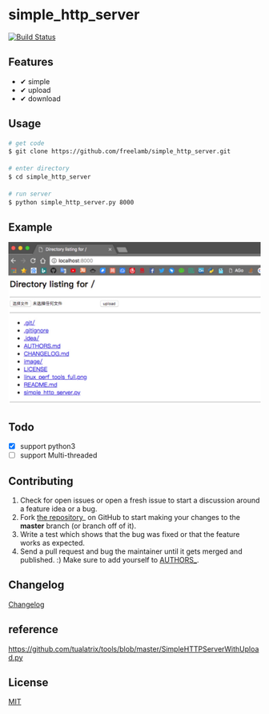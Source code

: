 # simple_http_server

[![Build Status](https://travis-ci.org/freelamb/simple_http_server.svg?branch=master)](https://travis-ci.org/freelamb/simple_http_server)

## Features

- ✔ simple
- ✔ upload
- ✔ download

## Usage
```bash
# get code
$ git clone https://github.com/freelamb/simple_http_server.git

# enter directory
$ cd simple_http_server

# run server
$ python simple_http_server.py 8000
```

## Example

![](image/example.jpeg)

## Todo
- [x] support python3
- [ ] support Multi-threaded

## Contributing

1. Check for open issues or open a fresh issue to start a discussion around a feature idea or a bug.
2. Fork [the repository](https://github.com/freelamb/simple_http_server)_ on GitHub to start making your changes to the **master** branch (or branch off of it).
3. Write a test which shows that the bug was fixed or that the feature works as expected.
4. Send a pull request and bug the maintainer until it gets merged and published. :) Make sure to add yourself to [AUTHORS_](AUTHORS.md).

## Changelog

[Changelog](CHANGELOG.md)

## reference

<https://github.com/tualatrix/tools/blob/master/SimpleHTTPServerWithUpload.py>

## License

[MIT](https://tldrlegal.com/license/mit-license)
